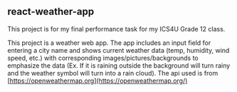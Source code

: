 ## react-weather-app

This project is for my final performance task for my ICS4U Grade 12 class.

This project is a weather web app. The app includes an input field for entering a city name and shows current weather data (temp, humidity, wind speed, etc.) with corresponding images/pictures/backgrounds to emphasize the data (Ex. If it is raining outside the background will turn rainy and the weather symbol will turn into a rain cloud). The api used is from [https://openweathermap.org](https://openweathermap.org/)
